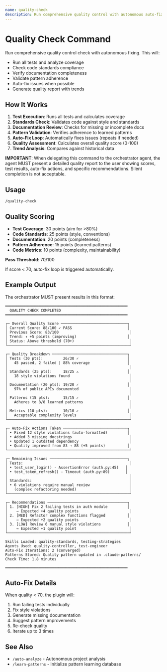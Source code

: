 ```yaml
---
name: quality-check
description: Run comprehensive quality control with autonomous auto-fixing
---
```


# Quality Check Command

Run comprehensive quality control check with autonomous fixing. This will:

- Run all tests and analyze coverage
- Check code standards compliance
- Verify documentation completeness
- Validate pattern adherence
- Auto-fix issues when possible
- Generate quality report with trends

## How It Works

1. **Test Execution**: Runs all tests and calculates coverage
2. **Standards Check**: Validates code against style and standards
3. **Documentation Review**: Checks for missing or incomplete docs
4. **Pattern Validation**: Verifies adherence to learned patterns
5. **Auto-Fix Loop**: Automatically fixes issues (repeats if needed)
6. **Quality Assessment**: Calculates overall quality score (0-100)
7. **Trend Analysis**: Compares against historical data

**IMPORTANT**: When delegating this command to the orchestrator agent, the agent MUST present a detailed quality report to the user showing scores, test results, auto-fix actions, and specific recommendations. Silent completion is not acceptable.

## Usage

```bash
/quality-check
```

## Quality Scoring

- **Test Coverage**: 30 points (aim for >80%)
- **Code Standards**: 25 points (style, conventions)
- **Documentation**: 20 points (completeness)
- **Pattern Adherence**: 15 points (learned patterns)
- **Code Metrics**: 10 points (complexity, maintainability)

**Pass Threshold**: 70/100

If score < 70, auto-fix loop is triggered automatically.

## Example Output

The orchestrator MUST present results in this format:

```
═══════════════════════════════════════════════════════
  QUALITY CHECK COMPLETED
═══════════════════════════════════════════════════════

┌─ Overall Quality Score ──────────────────────────────┐
│ Current Score: 88/100 ✓ PASS                         │
│ Previous Score: 83/100                                │
│ Trend: ↑ +5 points (improving)                       │
│ Status: Above threshold (70+)                         │
└───────────────────────────────────────────────────────┘

┌─ Quality Breakdown ──────────────────────────────────┐
│ Tests (30 pts):         26/30 ✓                      │
│   45 passed, 2 failed | 88% coverage                 │
│                                                       │
│ Standards (25 pts):     18/25 ⚠                      │
│   18 style violations found                           │
│                                                       │
│ Documentation (20 pts): 19/20 ✓                      │
│   97% of public APIs documented                       │
│                                                       │
│ Patterns (15 pts):      15/15 ✓                      │
│   Adheres to 8/8 learned patterns                     │
│                                                       │
│ Metrics (10 pts):       10/10 ✓                      │
│   Acceptable complexity levels                        │
└───────────────────────────────────────────────────────┘

┌─ Auto-Fix Actions Taken ─────────────────────────────┐
│ • Fixed 12 style violations (auto-formatted)         │
│ • Added 3 missing docstrings                          │
│ • Updated 1 outdated dependency                       │
│ • Quality improved from 83 → 88 (+5 points)          │
└───────────────────────────────────────────────────────┘

┌─ Remaining Issues ───────────────────────────────────┐
│ Tests:                                                │
│ • test_user_login() - AssertionError (auth.py:45)   │
│ • test_token_refresh() - Timeout (auth.py:89)       │
│                                                       │
│ Standards:                                            │
│ • 6 violations require manual review                  │
│   (complex refactoring needed)                        │
└───────────────────────────────────────────────────────┘

┌─ Recommendations ────────────────────────────────────┐
│ 1. [HIGH] Fix 2 failing tests in auth module         │
│    → Expected +4 quality points                       │
│ 2. [MED] Refactor complex functions flagged          │
│    → Expected +2 quality points                       │
│ 3. [LOW] Review 6 manual style violations            │
│    → Expected +1 quality point                        │
└───────────────────────────────────────────────────────┘

Skills Loaded: quality-standards, testing-strategies
Agents Used: quality-controller, test-engineer
Auto-Fix Iterations: 2 (converged)
Patterns Stored: Quality pattern updated in .claude-patterns/
Check Time: 1.8 minutes

═══════════════════════════════════════════════════════
```

## Auto-Fix Details

When quality < 70, the plugin will:
1. Run failing tests individually
2. Fix style violations
3. Generate missing documentation
4. Suggest pattern improvements
5. Re-check quality
6. Iterate up to 3 times

## See Also

- `/auto-analyze` - Autonomous project analysis
- `/learn-patterns` - Initialize pattern learning database

